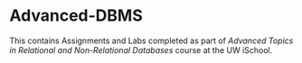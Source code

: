 # Advanced-DBMS

This contains Assignments and Labs completed as part of *Advanced Topics in Relational and Non-Relational Databases* course at the UW iSchool.
